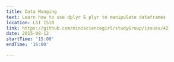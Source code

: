 ```yaml
---
title: Data Munging
text: Learn how to use dplyr & plyr to manipulate dataframes
location: LSI 1510
link: https://github.com/minisciencegirl/studyGroup/issues/42
date: 2015-08-12
startTime: '15:00'
endTime: '16:00'

---
```

